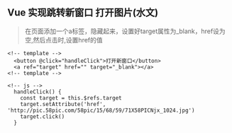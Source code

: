 ## Vue 实现跳转新窗口 打开图片(水文)

> 在页面添加一个a标签，隐藏起来，设置好target属性为_blank，href设为空,然后点击时,设置href的值


```
<!-- template -->
  <button @click="handleClick">打开新窗口</button>
  <a ref="target" href="" target="_blank"></a>
<!-- template -->

<!-- js -->
  handleClick() {
    const target = this.$refs.target
    target.setAttribute('href', 'http://pic.58pic.com/58pic/15/68/59/71X58PICNjx_1024.jpg')
    target.click()
  }

```
